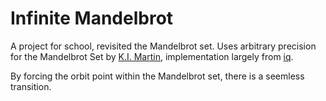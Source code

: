 # Infinite Mandelbrot
A project for school, revisited the Mandelbrot set. Uses arbitrary precision for the Mandelbrot Set by [K.I. Martin](http://www.science.eclipse.co.uk/sft_maths.pdf), implementation largely from [iq](https://www.shadertoy.com/view/ttVSDW).

By forcing the orbit point within the Mandelbrot set, there is a seemless transition.